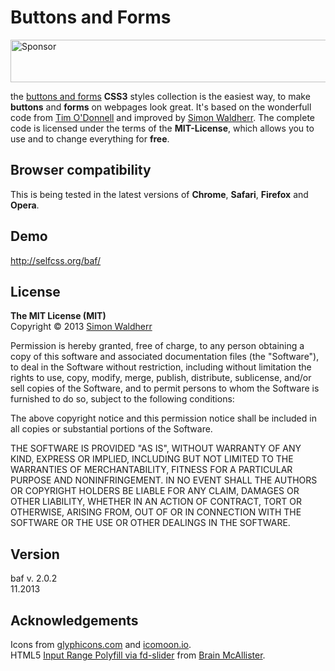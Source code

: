 # Buttons and Forms

<a target='_blank' rel='nofollow' href='https://app.codesponsor.io/link/bpWGS5JKXiHEB18kfHGr1x3q/SimonWaldherr/BaF-Framework'>
  <img alt='Sponsor' width='888' height='68' src='https://app.codesponsor.io/embed/bpWGS5JKXiHEB18kfHGr1x3q/SimonWaldherr/BaF-Framework.svg' />
</a>

the [buttons and forms](https://github.com/SimonWaldherr/BaF-Framework/) **CSS3** styles collection is the easiest way, to make **buttons** and **forms** on webpages look great. It's based on the wonderfull code from [Tim O'Donnell](http://timodonnell.com/) and improved by [Simon Waldherr](http://simon.waldherr.eu/). The complete code is licensed under the terms of the **MIT-License**, which allows you to use and to change everything for **free**.

## Browser compatibility

This is being tested in the latest versions of **Chrome**, **Safari**, **Firefox** and **Opera**.


## Demo

<http://selfcss.org/baf/>


## License

**The MIT License (MIT)**  
Copyright &copy; 2013 [Simon Waldherr](https://github.com/SimonWaldherr)  

Permission is hereby granted, free of charge, to any person obtaining a copy of this software and associated documentation files (the "Software"), to deal in the Software without restriction, including without limitation the rights to use, copy, modify, merge, publish, distribute, sublicense, and/or sell copies of the Software, and to permit persons to whom the Software is furnished to do so, subject to the following conditions:

The above copyright notice and this permission notice shall be included in all copies or substantial portions of the Software.

THE SOFTWARE IS PROVIDED "AS IS", WITHOUT WARRANTY OF ANY KIND, EXPRESS OR IMPLIED, INCLUDING BUT NOT LIMITED TO THE WARRANTIES OF MERCHANTABILITY, FITNESS FOR A PARTICULAR PURPOSE AND NONINFRINGEMENT. IN NO EVENT SHALL THE AUTHORS OR COPYRIGHT HOLDERS BE LIABLE FOR ANY CLAIM, DAMAGES OR OTHER LIABILITY, WHETHER IN AN ACTION OF CONTRACT, TORT OR OTHERWISE, ARISING FROM, OUT OF OR IN CONNECTION WITH THE SOFTWARE OR THE USE OR OTHER DEALINGS IN THE SOFTWARE.


## Version

baf v. 2.0.2  
11.2013


## Acknowledgements

Icons from [glyphicons.com](http://glyphicons.com/) and [icomoon.io](http://icomoon.io/).  
HTML5 [Input Range Polyfill via fd-slider](https://github.com/freqdec/fd-slider) from [Brain McAllister](https://github.com/freqdec).
